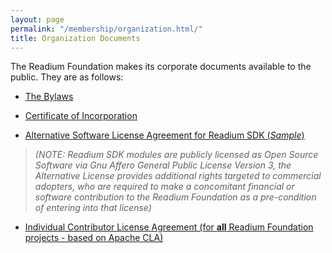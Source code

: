 ```yaml
---
layout: page
permalink: "/membership/organization.html/"
title: Organization Documents
---
```

The Readium Foundation makes its corporate documents available to the public. They are as follows:

- [The Bylaws](http://readium.org/about-us/corporate-documents/bylaws)

- [Certificate of Incorporation](http://readium.org/sites/readium.org/files/READIUM%20FOUNDATION%20CERTIFICATE%20OF%20INCORPORATION.pdf)

- [Alternative Software License Agreement for Readium SDK (*Sample*)](http://readium.org/about-us/corporate-documents/readium-sdk-license)

>*(NOTE: Readium SDK modules are publicly licensed as Open Source Software via Gnu Affero General Public License Version 3, the Alternative License provides additional rights targeted to commercial adopters, who are required to make a concomitant financial or software contribution to the Readium Foundation as a pre-condition of entering into that license)*

- [Individual Contributor License Agreement (for **all** Readium Foundation projects - based on Apache CLA)](http://readium.org/licenses/icla)
